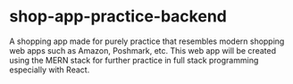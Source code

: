 # shop-app-practice-backend
A shopping app made for purely practice that resembles modern shopping web apps such as Amazon, Poshmark, etc. This web app will be created using the MERN stack for further practice in full stack programming especially with React.

